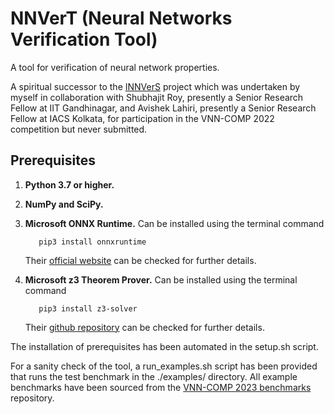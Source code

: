 # NNVerT (Neural Networks Verification Tool)

A tool for verification of neural network properties.

A spiritual successor to the [INNVerS](https://github.com/iacs-csu-2020/INNVerS) project which was undertaken by myself in collaboration with Shubhajit Roy, presently a Senior Research Fellow at IIT Gandhinagar, and Avishek Lahiri, presently a Senior Research Fellow at IACS Kolkata, for participation in the VNN-COMP 2022 competition but never submitted.

## Prerequisites

1. **Python 3.7 or higher.**
2. **NumPy and SciPy.**
3. **Microsoft ONNX Runtime.** Can be installed using the terminal command

    ```shell
       pip3 install onnxruntime
    ```
    Their [official website](https://onnxruntime.ai/) can be checked for further details.
4. **Microsoft z3 Theorem Prover.** Can be installed using the terminal command

    ```shell
       pip3 install z3-solver
    ```
    Their [github repository](https://github.com/Z3Prover/z3) can be checked for further details.

The installation of prerequisites has been automated in the setup.sh script.

For a sanity check of the tool, a run_examples.sh script has been provided that runs the test benchmark in the ./examples/ directory. All example benchmarks have been sourced from the [VNN-COMP 2023 benchmarks](https://github.com/ChristopherBrix/vnncomp2023_benchmarks) repository.
